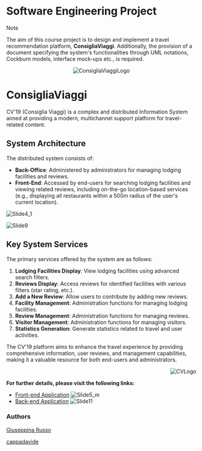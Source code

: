# Software Engineering Project
> [!NOTE]
> The aim of this course project is to design and implement a travel recommendation platform, **ConsigliaViaggi**. Additionally, the provision of a document specifying the system's functionalities through UML notations, Cockburn models, interface mock-ups etc., is required.

<p align="center">
  <img src="https://github.com/cappadavide/software-eng-prj/assets/70511599/91ee813a-1747-4901-bb85-7229dded3769" alt="ConsigliaViaggiLogo"/>
</p>

# ConsigliaViaggi

CV'19 (Consiglia Viaggi) is a complex and distributed Information System aimed at providing a modern, multichannel support platform for travel-related content.

## System Architecture

The distributed system consists of:

- **Back-Office**: Administered by administrators for managing lodging facilities and reviews.
- **Front-End**: Accessed by end-users for searching lodging facilities and viewing related reviews, including on-the-go location-based services (e.g., displaying all restaurants within a 500m radius of the user's current location).

![Slide4_1](https://github.com/cappadavide/software-eng-prj/assets/58134090/45609e82-b977-4c1b-a7db-cee225091845)

![Slide9](https://github.com/cappadavide/software-eng-prj/assets/70511599/6ca371c9-65a2-42e5-8e86-14903e6a8035)


## Key System Services

The primary services offered by the system are as follows:

1. **Lodging Facilities Display**: View lodging facilities using advanced search filters.
2. **Reviews Display**: Access reviews for identified facilities with various filters (star rating, etc.).
3. **Add a New Review**: Allow users to contribute by adding new reviews.
4. **Facility Management**: Administration functions for managing lodging facilities.
5. **Review Management**: Administration functions for managing reviews.
6. **Visitor Management**: Administration functions for managing visitors.
7. **Statistics Generation**: Generate statistics related to travel and user activities.

The CV'19 platform aims to enhance the travel experience by providing comprehensive information, user reviews, and management capabilities, making it a valuable resource for both end-users and administrators.

<p align="right">
  <img src="https://github.com/cappadavide/software-eng-prj/assets/70511599/f82ab71e-bed9-4661-812b-ddcc2a6ca93d" alt="CVLogo"/>
</p>


**For further details, please visit the following links:**
- [Front-end Application](https://github.com/cappadavide/software-eng-prj/tree/master/frontend)
![Slide5_m](https://github.com/cappadavide/software-eng-prj/assets/58134090/b2ff1914-516b-4cc9-94be-31bce670ab9c)
- [Back-end Application](https://github.com/cappadavide/software-eng-prj/tree/master/backend)
![Slide11](https://github.com/cappadavide/software-eng-prj/assets/70511599/2a5a4869-0a20-49de-ba2d-787a549aaa03)

### Authors
[Giuseppina Russo](https://github.com/giusyrux)

[cappadavide](https://github.com/cappadavide)
